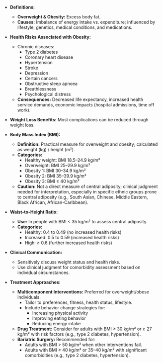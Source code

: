 - **Definitions:**
  - **Overweight & Obesity:** Excess body fat.
  - **Causes:** Imbalance of energy intake vs. expenditure; influenced by lifestyle, genetics, medical conditions, and medications.

- **Health Risks Associated with Obesity:**
  - Chronic diseases: 
    - Type 2 diabetes
    - Coronary heart disease
    - Hypertension
    - Stroke
    - Depression
    - Certain cancers
    - Obstructive sleep apnoea
    - Breathlessness
    - Psychological distress
  - **Consequences:** Decreased life expectancy, increased health service demands, economic impacts (hospital admissions, time off work).

- **Weight Loss Benefits:** Most complications can be reduced through weight loss.

- **Body Mass Index (BMI):**
  - **Definition:** Practical measure for overweight and obesity; calculated as weight (kg) / height (m²).
  - **Categories:**
    - Healthy weight: BMI 18.5–24.9 kg/m²
    - Overweight: BMI 25–29.9 kg/m²
    - Obesity 1: BMI 30–34.9 kg/m²
    - Obesity 2: BMI 35–39.9 kg/m²
    - Obesity 3: BMI ≥ 40 kg/m²
  - **Caution:** Not a direct measure of central adiposity; clinical judgment needed for interpretation, especially in specific ethnic groups prone to central adiposity (e.g., South Asian, Chinese, Middle Eastern, Black African, African-Caribbean).

- **Waist-to-Height Ratio:**
  - **Use:** In people with BMI < 35 kg/m² to assess central adiposity.
  - **Categories:**
    - Healthy: 0.4 to 0.49 (no increased health risks)
    - Increased: 0.5 to 0.59 (increased health risks)
    - High: ≥ 0.6 (further increased health risks)

- **Clinical Communication:**
  - Sensitively discuss weight status and health risks.
  - Use clinical judgment for comorbidity assessment based on individual circumstances.

- **Treatment Approaches:**
  - **Multicomponent Interventions:** Preferred for overweight/obese individuals.
    - Tailor to preferences, fitness, health status, lifestyle.
    - Include behavior change strategies for:
      - Increasing physical activity
      - Improving eating behavior
      - Reducing energy intake
  - **Drug Treatment:** Consider for adults with BMI ≥ 30 kg/m² or ≥ 27 kg/m² with risk factors (e.g., type 2 diabetes, hypertension).
  - **Bariatric Surgery:** Recommended for:
    - Adults with BMI > 50 kg/m² when other interventions fail.
    - Adults with BMI ≥ 40 kg/m² or 35–40 kg/m² with significant comorbidities (e.g., type 2 diabetes, hypertension).